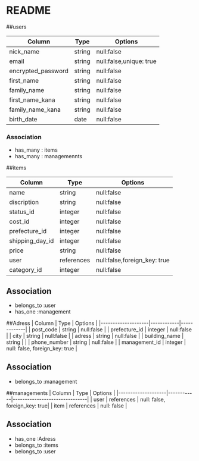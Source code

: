# README

##users

| Column              | Type       | Options     |
|---------------------|------------|-------------|
| nick_name           | string     | null:false  |
| email               | string     | null:false,unique: true |
| encrypted_password  | string     | null:false  |
| first_name          | string     | null:false  |
| family_name         | string     | null:false  |
| first_name_kana     | string     | null:false  |
| family_name_kana    | string     | null:false  |
| birth_date          | date       | null:false  |



### Association
- has_many : items
- has_many : managemennts

 ##items

 | Column             | Type       | Options     |
 |--------------------|------------|-------------|
 | name               | string     | null:false  |
 | discription        | string     | null:false  |
 | status_id          | integer    | null:false  |
 | cost_id            | integer    | null:false  |
 | prefecture_id            | integer    | null:false  |
 | shipping_day_id     | integer    | null:false  |
 | price              | string     | null:false  |
 | user            | references     | null:false,foreign_key: true  |
 | category_id           | integer     | null:false  |
 

## Association
- belongs_to :user
- has_one :management


##Adress
| Column             | Type       | Options     |
|--------------------|------------|-------------|
| post_code          | string     | null:false  |
| prefecture_id      | integer    | null:false  |
| city               | string     | null:false  |
| adress             | string     | null:false  |
| building_name      | string     |             |
| phone_number       | string     | null:false  |
| management_id            | integer    | null: false, foreign_key: true |

## Association
- belongs_to :management

##managements
| Column             | Type       | Options                       |
|--------------------|------------|-------------------------------|
| user            | references    | null: false, foreign_key: true|
| item           | references    | null: false                   |

## Association
- has_one :Adress
- belongs_to :items
- belongs_to :user